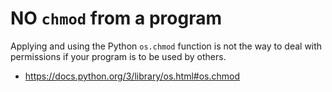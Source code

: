 # NO `chmod` from a program

Applying and using the Python `os.chmod` function is not the way to deal with permissions if your program is to be used by others.


* https://docs.python.org/3/library/os.html#os.chmod